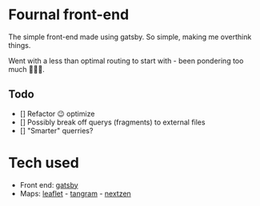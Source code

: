 # Fournal front-end

The simple front-end made using gatsby. So simple, making me overthink things.

Went with a less than optimal routing to start with - been pondering too much 🤷🏻‍♂️. 


## Todo
- [] Refactor 😉 optimize
- [] Possibly break off querys (fragments) to external files
- [] "Smarter" querries?
  


# Tech used
- Front end: [gatsby]
- Maps: [leaflet] - [tangram] - [nextzen]

<!-- FE -->
[gatsby]: https://www.gatsbyjs.org/
<!-- Maps -->
[nextzen]: https://www.nextzen.org/
[leaflet]: https://leafletjs.com/
[tangram]: https://github.com/tangrams/tangram